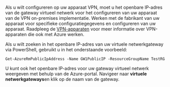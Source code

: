 
Als u wilt configureren op uw apparaat VPN, moet u het openbare IP-adres van de gateway virtueel netwerk voor het configureren van uw apparaat van de VPN on-premises implementatie. Werken met de fabrikant van uw apparaat voor specifieke configuratiegegevens en configureren van uw apparaat. Raadpleeg de [VPN-apparaten](../articles/vpn-gateway/vpn-gateway-about-vpn-devices.md) voor meer informatie over VPN-apparaten die ook met Azure werken.

Als u wilt zoeken in het openbare IP-adres van uw virtuele netwerkgateway via PowerShell, gebruikt u in het onderstaande voorbeeld:

    Get-AzureRmPublicIpAddress -Name GW1PublicIP -ResourceGroupName TestRG

U kunt ook het openbare IP-adres voor uw gateway virtueel netwerk weergeven met behulp van de Azure-portal. Navigeer naar **virtuele netwerkgateways**en klik op de naam van de gateway.
